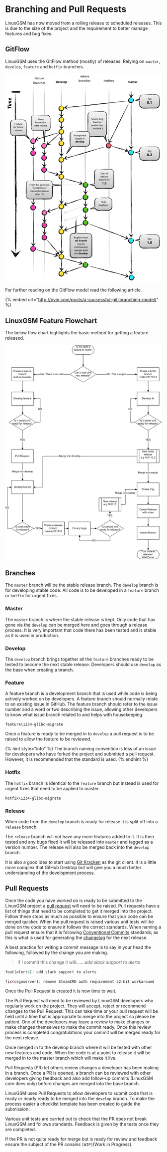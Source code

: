 # Branching and Pull Requests

LinuxGSM has now moved from a rolling release to scheduled releases. This is due to the size of the project and the requirement to better manage features and bug fixes.

## GitFlow

LinuxGSM uses the GitFlow method \(mostly\) of releases. Relying on `master`, `develop`, `feature` and `hotfix` branches.

![GitFlow branching model](../.gitbook/assets/git-model-2x.png)

For further reading on the GitFlow model read the following article.

{% embed url="http://nvie.com/posts/a-successful-git-branching-model/" %}

## LinuxGSM Feature Flowchart

The below flow chart highlights the basic method for getting a feature released.

![](../.gitbook/assets/e241csr.jpg)

## Branches

The `master` branch will be the stable release branch. The `develop` branch is for developing stable code. All code is to be developed in a `feature` branch or `hotfix` for urgent fixes. 

### Master

The `master` branch is where the stable release is kept. Only code that has gone via the `develop` can be merged here and goes through a release process. It is very important that code there has been tested and is stable as it is used in production.

### Develop

The `develop` branch brings together all the `feature` branches ready to be tested to become the next stable release. Developers should use `develop` as the base when creating a branch. 

### Feature

A feature branch is a development branch that is used while code is being actively worked on by developers. A feature branch should normally relate to an existing issue in GitHub. The feature branch should refer to the issue number and a word or two describing the issue, allowing other developers to know what issue branch related to and helps with housekeeping.

```text
feature\1234-glibc-migrate
```

Once a feature is ready to be merged in to `develop` a pull request is to be raised to allow the feature to be reviewed.

{% hint style="info" %}
The branch naming convention is less of an issue for developers who have forked the project and submitted a pull request. However, it is recommended that the standard is used.
{% endhint %}

### Hotfix

The `hotfix` branch is identical to the `feature` branch but instead is used for urgent fixes that need to be applied to master.

```text
hotfix\1234-glibc-migrate
```

### Release

When code from the `develop` branch is ready for release it is split off into a `release` branch. 

The `release` branch will not have any more features added to it. It is then tested and any bugs fixed it will be released into `master` and tagged as a version number. The release will also be merged back into the `develop` branch.

It is also a good idea to start using [Git Kracken](https://www.gitkraken.com/) as the git client. It is a little more complex that GitHub Desktop but will give you a much better understanding of the development process.

## Pull Requests

Once the code you have worked on is ready to be submitted to the LinuxGSM project a [pull request](branching.md) will need to be raised. Pull requests have a list of things that need to be completed to get it merged into the project. Follow these steps as much as possible to ensure that your code can be merged quicker. When the pull request is raised various unit tests will be done on the code to ensure it follows the correct standards. When naming a pull request ensure that it is following [Conventional Commits](https://www.conventionalcommits.org/) standards; as this is what is used for generating the [changelog](https://github.com/GameServerManagers/LinuxGSM/releases) for the next release. 

A best practice for writing a commit message is to say in your head the following, followed by the change you are making.

> If I commit this change it will......._add slack support to alerts_

```bash
feat(alerts): add slack support to alerts
```

```bash
fix(csgoserver): remove SteamCMD auth requirement 32-bit workaround 
```

Once the Pull Request is created it is now time to wait.   
  
The Pull Request will need to be reviewed by LinuxGSM developers who regularly work on the project. They will accept, reject or recommend changes to the Pull Request. This can take time or your pull request will be held until a time that is appropriate to merge into the project so please be patient. One of the developers may leave a review to make changes or make changes themselves to make the commit ready. Once this review process is completed congratulations your commit will be merged ready for the next release.

Once merged in to the develop branch where it will be tested with other new features and code. When the code is at a point to release it will be merged in to the master branch which will make it live. 

Pull Requests \(PR\) let others review changes a developer has been making in a branch. Once a PR is opened, a branch can be reviewed with other developers giving feedback and also add follow-up commits \(LinuxGSM core devs only\) before changes are merged into the base branch.

LinuxGSM uses Pull Requests to allow developers to submit code that is ready or nearly ready to be merged into the `develop` branch. To make the process easier a checklist template has been created to guide the submission.

Various unit tests are carried out to check that the PR does not break LinuxGSM and follows standards. Feedback is given by the tests once they are completed.

If the PR is not quite ready for merge but is ready for review and feedback ensure the subject of the PR conains `[WIP]`\(Work in Progress\).

